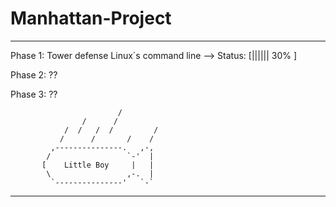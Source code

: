
Manhattan-Project
=================

***************************************************
 Phase 1: Tower defense Linux´s command line --> Status: [||||||   30%        ]

 Phase 2: ??

 Phase 3: ??
 
                            /
                    /      /
                /  /   /  /         /
               /      /       /    /
             ,---------------.   ,-,
            /                 `-'  |
           [    Little Boy     |   |
            \                 ,-.  |
             `---------------'   `-`

**************************************************
